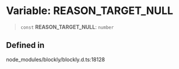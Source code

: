 # Variable: REASON_TARGET_NULL

> `const` **REASON_TARGET_NULL**: `number`

## Defined in

node_modules/blockly/blockly.d.ts:18128
